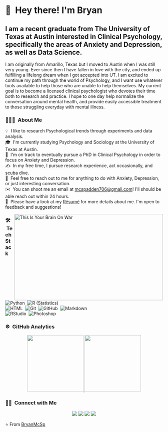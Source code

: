# 👋 &nbsp;Hey there! I'm Bryan

## I am a recent graduate from The University of Texas at Austin interested in Clinical Psychology, specifically the areas of Anxiety and Depression, as well as Data Science. 

I am originally from Amarillo, Texas but I moved to Austin when I was still very young. Ever since then I have fallen in love with the city, and ended up fulfilling a lifelong dream when I got accepted into UT. I am excited to continue my path through the world of Psychology, and I want use whatever tools available to help those who are unable to help themselves. My current goal is to become a licensed clinical psychologist who devotes their time both to research and practice. I hope to one day help normalize the conversation around mental health, and provide easily accessible treatment to those struggling everyday with mental illness. 

### 👨🏻‍💻 &nbsp;About Me

💡 &nbsp;I like to research Psychological trends through experiments and data analysis.\
🎓 &nbsp;I'm currently studying Psychology and Sociology at the University of Texas at Austin.\
🌱 &nbsp;I'm on track to eventually pursue a PhD in Clinical Psychology in order to focus on Anxiety and Depression.\
✍️ &nbsp;In my free time, I pursue research experience, act occasionally, and scuba dive.\
💬 &nbsp;Feel free to reach out to me for anything to do with Anxiety, Depression, or just interesting conversation.\
✉️ &nbsp;You can shoot me an email at mcspadden706@gmail.com! I'll should be able reach out within 24 hours.\
📄 &nbsp;Please have a look at my [Résumé](https://drive.google.com/file/d/1H5j6G9moyJsu2_NZgwPk3Np1XwaK3Osb/view?usp=sharing) for more details about me. I'm open to feedback and suggestions!

<img alt="This Is Your Brain On War" src="https://taskandpurpose.com/app/uploads/2020/11/image-placeholder-title-295.gif" align="right" width ="475" height ="275"/>

### 🛠 &nbsp;Tech Stack

![Python](https://img.shields.io/badge/-Python-333333?style=flat&logo=python)&nbsp;
![R (Statistics)](https://img.shields.io/badge/-R-333333?style=flat&logo=R&logoColor=276DC3)\
![HTML](https://img.shields.io/badge/-HTML-333333?style=flat&logo=HTML5)&nbsp;
![Git](https://img.shields.io/badge/-Git-333333?style=flat&logo=git)&nbsp;
![GitHub](https://img.shields.io/badge/-GitHub-333333?style=flat&logo=github)&nbsp;
![Markdown](https://img.shields.io/badge/-Markdown-333333?style=flat&logo=markdown)\
![RStudio](https://img.shields.io/badge/-RStudio-333333?style=flat&logo=rstudio)&nbsp;
![Photoshop](https://img.shields.io/badge/-Photoshop-333333?style=flat&logo=adobe-photoshop)&nbsp;

### ⚙️ &nbsp;GitHub Analytics

<p align="center">
<a href="https://github.com/BryanMcSp">
  <img height="180em" src="https://github-readme-stats-eight-theta.vercel.app/api?username=BryanMcSp&show_icons=true&theme=vue-dark&include_all_commits=true&count_private=true" />
  <img height="180em" src="https://github-readme-stats-eight-theta.vercel.app/api/top-langs/?username=BryanMcSp&layout=compact&exclude_lang=java+r&theme=vue-dark" />
</a>
</p>

### 🤝🏻 &nbsp;Connect with Me

<p align="center">
<a href=https://www.linkedin.com/in/bryan-mcspadden-b91b63173/><img src="https://img.shields.io/badge/-BryanMcSpadden-0077B5?style=flat-square&logo=Linkedin&logoColor=white"/></a>
<a href="mailto:mcspadden706@gmail.com"><img src="https://img.shields.io/badge/-mcspadden706@gmail.com-D14836?style=flat-square&logo=Gmail&logoColor=white"/></a>
<a href="https://instagram.com/andrewbryanryan"><img src="https://img.shields.io/badge/-@andrewbryanryan-E4405F?style=flat-square&logo=Instagram&logoColor=white"/></a>
<a href="https://facebook.com/BryanMcSp"><img src="https://img.shields.io/badge/-@BryanMcSp-1877F2?style=flat-square&logo=Facebook&logoColor=white"/></a>


⭐️ From [BryanMcSp](https://github.com/BryanMcSp)

